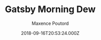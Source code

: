 ---
title: Gatsby Morning Dew
github: https://github.com/maxpou/gatsby-starter-morning-dew
demo: https://maxpou.github.io/gatsby-starter-morning-dew/
author: Maxence Poutord
ssg:
  - Gatsby
cms:
  - Markdown
date: 2018-09-16T20:53:24.000Z
description: ':rocket: A Gatsby theme/starter to build lightning-fast blog/websites'
draft: false
publish_date: '2018-09-16T20:53:24Z'
update_date: '2021-04-04T09:03:51Z'
github_star: 200
github_fork: 41
---